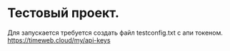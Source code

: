 # Тестовый проект.

Для запускается требуется создать файл testconfig.txt с апи токеном.
https://timeweb.cloud/my/api-keys
